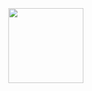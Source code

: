 <img src="https://encrypted-tbn0.gstatic.com/images?q=tbn:ANd9GcRZq7cq8dqm6iAdqpFY2qEg92vIYNR7yQiwcg&s" width="150">
